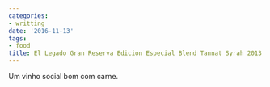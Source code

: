 ```yaml
---
categories:
- writting
date: '2016-11-13'
tags:
- food
title: El Legado Gran Reserva Edicion Especial Blend Tannat Syrah 2013
---
```


Um vinho social bom com carne.
